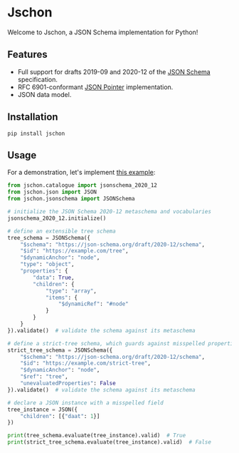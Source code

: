 # Jschon

Welcome to Jschon, a JSON Schema implementation for Python!

## Features

* Full support for drafts 2019-09 and 2020-12 of the [JSON Schema](https://json-schema.org) specification.
* RFC 6901-conformant [JSON Pointer](https://tools.ietf.org/html/rfc6901) implementation.
* JSON data model.

## Installation

    pip install jschon

## Usage

For a demonstration, let's implement
[this example](https://json-schema.org/draft/2020-12/json-schema-core.html#recursive-example):

```python
from jschon.catalogue import jsonschema_2020_12
from jschon.json import JSON
from jschon.jsonschema import JSONSchema

# initialize the JSON Schema 2020-12 metaschema and vocabularies
jsonschema_2020_12.initialize()

# define an extensible tree schema
tree_schema = JSONSchema({
    "$schema": "https://json-schema.org/draft/2020-12/schema",
    "$id": "https://example.com/tree",
    "$dynamicAnchor": "node",
    "type": "object",
    "properties": {
        "data": True,
        "children": {
            "type": "array",
            "items": {
                "$dynamicRef": "#node"
            }
        }
    }
}).validate()  # validate the schema against its metaschema

# define a strict-tree schema, which guards against misspelled properties
strict_tree_schema = JSONSchema({
    "$schema": "https://json-schema.org/draft/2020-12/schema",
    "$id": "https://example.com/strict-tree",
    "$dynamicAnchor": "node",
    "$ref": "tree",
    "unevaluatedProperties": False
}).validate()  # validate the schema against its metaschema

# declare a JSON instance with a misspelled field
tree_instance = JSON({
    "children": [{"daat": 1}]
})

print(tree_schema.evaluate(tree_instance).valid)  # True
print(strict_tree_schema.evaluate(tree_instance).valid)  # False
```
